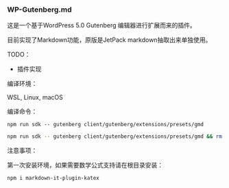 ### WP-Gutenberg.md

这是一个基于WordPress 5.0 Gutenberg 编辑器进行扩展而来的插件。

目前实现了Markdown功能，原版是JetPack markdown抽取出来单独使用。

TODO：

- 插件实现

编译环境：

WSL, Linux, macOS

编译命令：

`npm run sdk -- gutenberg client/gutenberg/extensions/presets/gmd`

```bash
npm run sdk -- gutenberg client/gutenberg/extensions/presets/gmd && rm -rf /mnt/e/WinNMP/www/wordpress/wp-content/plugins/WP-GMD/assets/editor/editor.* && cp client/gutenberg/extensions/presets/gmd/build/editor.css /mnt/e/WinNMP/www/wordpress/wp-content/plugins/WP-GMD/assets/editor/ && cp client/gutenberg/extensions/presets/gmd/build/editor.js /mnt/e/WinNMP/www/wordpress/wp-content/plugins/WP-GMD/assets/editor/
```

注意事项：

第一次安装环境，如果需要数学公式支持请在根目录安装：

```bash
npm i markdown-it-plugin-katex
```